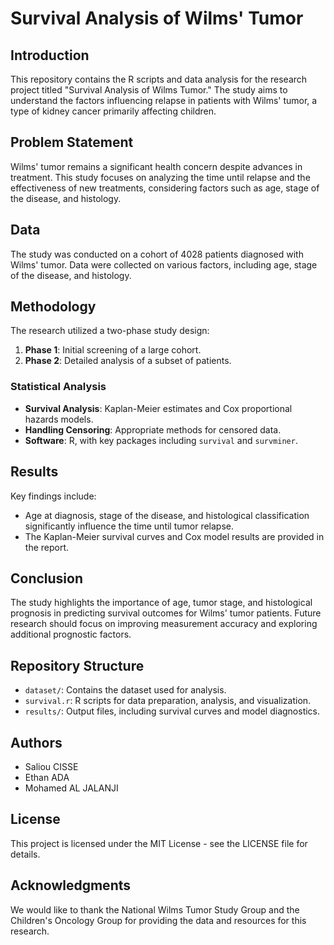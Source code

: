 # Survival Analysis of Wilms' Tumor

## Introduction
This repository contains the R scripts and data analysis for the research project titled "Survival Analysis of Wilms Tumor." The study aims to understand the factors influencing relapse in patients with Wilms' tumor, a type of kidney cancer primarily affecting children.

## Problem Statement
Wilms' tumor remains a significant health concern despite advances in treatment. This study focuses on analyzing the time until relapse and the effectiveness of new treatments, considering factors such as age, stage of the disease, and histology.

## Data
The study was conducted on a cohort of 4028 patients diagnosed with Wilms' tumor. Data were collected on various factors, including age, stage of the disease, and histology.

## Methodology
The research utilized a two-phase study design:
1. **Phase 1**: Initial screening of a large cohort.
2. **Phase 2**: Detailed analysis of a subset of patients.

### Statistical Analysis
- **Survival Analysis**: Kaplan-Meier estimates and Cox proportional hazards models.
- **Handling Censoring**: Appropriate methods for censored data.
- **Software**: R, with key packages including `survival` and `survminer`.

## Results
Key findings include:
- Age at diagnosis, stage of the disease, and histological classification significantly influence the time until tumor relapse.
- The Kaplan-Meier survival curves and Cox model results are provided in the report.

## Conclusion
The study highlights the importance of age, tumor stage, and histological prognosis in predicting survival outcomes for Wilms' tumor patients. Future research should focus on improving measurement accuracy and exploring additional prognostic factors.

## Repository Structure
- `dataset/`: Contains the dataset used for analysis.
- `survival.r`: R scripts for data preparation, analysis, and visualization.
- `results/`: Output files, including survival curves and model diagnostics.


## Authors
- Saliou CISSE
- Ethan ADA
- Mohamed AL JALANJI

## License
This project is licensed under the MIT License - see the LICENSE file for details.

## Acknowledgments
We would like to thank the National Wilms Tumor Study Group and the Children's Oncology Group for providing the data and resources for this research.
